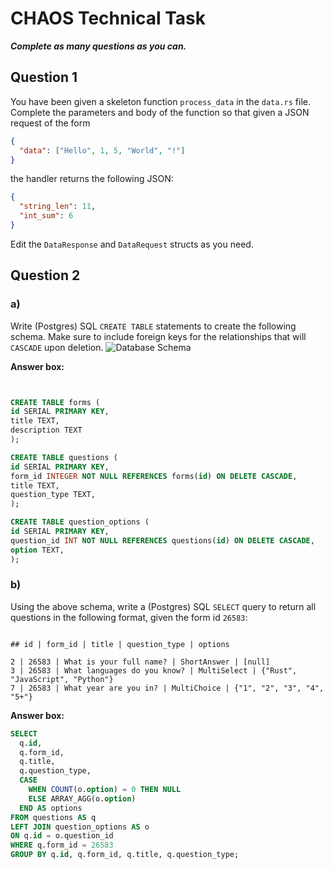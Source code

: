 # CHAOS Technical Task

**_Complete as many questions as you can._**

## Question 1

You have been given a skeleton function `process_data` in the `data.rs` file.
Complete the parameters and body of the function so that given a JSON request of the form

```json
{
  "data": ["Hello", 1, 5, "World", "!"]
}
```

the handler returns the following JSON:

```json
{
  "string_len": 11,
  "int_sum": 6
}
```

Edit the `DataResponse` and `DataRequest` structs as you need.

## Question 2

### a)

Write (Postgres) SQL `CREATE TABLE` statements to create the following schema.
Make sure to include foreign keys for the relationships that will `CASCADE` upon deletion.
![Database Schema](db_schema.png)

**Answer box:**

```sql


CREATE TABLE forms (
id SERIAL PRIMARY KEY,
title TEXT,
description TEXT
);

CREATE TABLE questions (
id SERIAL PRIMARY KEY,
form_id INTEGER NOT NULL REFERENCES forms(id) ON DELETE CASCADE,
title TEXT,
question_type TEXT,
);

CREATE TABLE question_options (
id SERIAL PRIMARY KEY,
question_id INT NOT NULL REFERENCES questions(id) ON DELETE CASCADE,
option TEXT,
);

```

### b)

Using the above schema, write a (Postgres) SQL `SELECT` query to return all questions in the following format, given the form id `26583`:

```

## id | form_id | title | question_type | options

2 | 26583 | What is your full name? | ShortAnswer | [null]
3 | 26583 | What languages do you know? | MultiSelect | {"Rust", "JavaScript", "Python"}
7 | 26583 | What year are you in? | MultiChoice | {"1", "2", "3", "4", "5+"}

```

**Answer box:**

```sql
SELECT
  q.id,
  q.form_id,
  q.title,
  q.question_type,
  CASE
    WHEN COUNT(o.option) = 0 THEN NULL
    ELSE ARRAY_AGG(o.option)
  END AS options
FROM questions AS q
LEFT JOIN question_options AS o
ON q.id = o.question_id
WHERE q.form_id = 26583
GROUP BY q.id, q.form_id, q.title, q.question_type;
```
